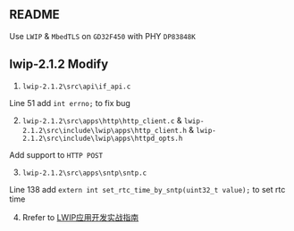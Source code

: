 ## README ##

Use `LWIP` & `MbedTLS` on `GD32F450` with PHY `DP83848K`

## lwip-2.1.2 Modify ##

1. `lwip-2.1.2\src\api\if_api.c `

Line 51 add `int errno;` to fix bug

2. `lwip-2.1.2\src\apps\http\http_client.c` & `lwip-2.1.2\src\include\lwip\apps\http_client.h` & `lwip-2.1.2\src\include\lwip\apps\httpd_opts.h`

Add support to `HTTP POST`

3. `lwip-2.1.2\src\apps\sntp\sntp.c`

Line 138 add `extern int set_rtc_time_by_sntp(uint32_t value);` to set rtc time

4. Rrefer to [LWIP应用开发实战指南](https://doc.embedfire.com/net/lwip/zh/latest/doc/chapter9/chapter9.html)
